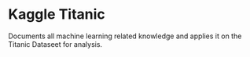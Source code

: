 # Kaggle Titanic

Documents all machine learning related knowledge and applies it on the Titanic Dataseet for analysis. 
